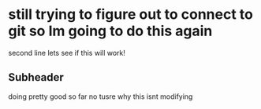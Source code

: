 # still trying to figure out to connect to git so Im going to do this again

second line lets see if this will work!


## Subheader
doing pretty good so far no tusre why this isnt modifying


